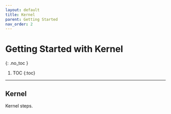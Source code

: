 ```yaml
---
layout: default
title: Kernel
parent: Getting Started
nav_order: 2
---
```


# Getting Started with Kernel
{: .no_toc }

1. TOC
{:toc}
---

## Kernel

Kernel steps.
